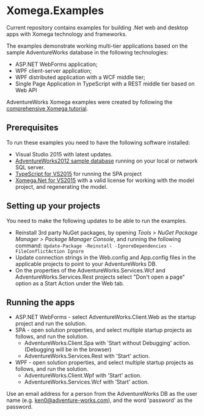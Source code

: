 # Xomega.Examples
Current repository contains examples for building .Net web and desktop apps with Xomega technology and frameworks.

The examples demonstrate working multi-tier applications based on the sample AdventureWorks database in the following technologies:
- ASP.NET WebForms application;
- WPF client-server application;
- WPF distributed application with a WCF middle tier;
- Single Page Application in TypeScript with a REST middle tier based on Web API

AdventureWorks Xomega examples were created by following the [comprehensive Xomega tutorial](http://xomega.net/Tutorials/WalkThrough.aspx).

## Prerequisites
To run these examples you need to have the following software installed:
- Visual Studio 2015 with latest updates.
- [AdventureWorks2012 sample database](https://msftdbprodsamples.codeplex.com/releases/view/93587) running on your local or network SQL server.
- [TypeScript for VS2015](http://www.typescriptlang.org/index.html#download-links) for running the SPA project
- [Xomega.Net for VS2015](http://xomega.net/System/Download.aspx) with a valid license for working with the model project, and regenerating the model.

## Setting up your projects
You need to make the following updates to be able to run the examples.
- Reinstall 3rd party NuGet packages, by opening _Tools > NuGet Package Manager > Package Manager Console_, and running the following command: `Update-Package -Reinstall -IgnoreDependencies -FileConflictAction Ignore`
- Update connection strings in the Web.config and App.config files in the applicable projects to point to your AdventureWorks DB.
- On the properties of the AdventureWorks.Services.Wcf and AdventureWorks.Services.Rest projects select "Don't open a page" option as a Start Action under the Web tab.

## Running the apps
* ASP.NET WebForms - select AdventureWorks.Client.Web as the startup project and run the solution.
* SPA - open solution properties, and select multiple startup projects as follows, and run the solution.
  * AdventureWorks.Client.Spa with 'Start without Debugging' action. (Debugging will be in the browser)
  * AdventureWorks.Services.Rest with 'Start' action.
* WPF  - open solution properties, and select multiple startup projects as follows, and run the solution.
  * AdventureWorks.Client.Wpf with 'Start' action.
  * AdventureWorks.Services.Wcf with 'Start' action.

Use an email address for a person from the AdventureWorks DB as the user name (e.g. ken0@adventure-works.com), and the word 'password' as the password.
